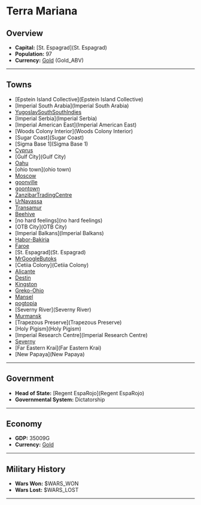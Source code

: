 # Terra Mariana

## Overview

- **Capital:** [St. Espagrad](St. Espagrad)
- **Population:** 97
- **Currency:** [Gold](Gold) (Gold_ABV)

---

## Towns

- [Epstein Island Collective](Epstein Island Collective)
- [Imperial South Arabia](Imperial South Arabia)
- [YugoslavSouthSouthIndies](YugoslavSouthSouthIndies)
- [Imperial Serbia](Imperial Serbia)
- [Imperial American East](Imperial American East)
- [Woods Colony Interior](Woods Colony Interior)
- [Sugar Coast](Sugar Coast)
- [Sigma Base 1](Sigma Base 1)
- [Cyprus](Cyprus)
- [Gulf City](Gulf City)
- [Oahu](Oahu)
- [ohio town](ohio town)
- [Moscow](Moscow)
- [goonville](goonville)
- [goontown](goontown)
- [ZanzibarTradingCentre](ZanzibarTradingCentre)
- [UrNavassa](UrNavassa)
- [Transamur](Transamur)
- [Beehive](Beehive)
- [no hard feelings](no hard feelings)
- [OTB City](OTB City)
- [Imperial Balkans](Imperial Balkans)
- [Habor-Bakiria](Habor-Bakiria)
- [Faroe](Faroe)
- [St. Espagrad](St. Espagrad)
- [MrGoogleButoks](MrGoogleButoks)
- [Cetiia Colony](Cetiia Colony)
- [Alicante](Alicante)
- [Destin](Destin)
- [Kingston](Kingston)
- [Greko-Ohio](Greko-Ohio)
- [Mansel](Mansel)
- [pogtopia](pogtopia)
- [Severny River](Severny River)
- [Murmansk](Murmansk)
- [Trapezous Preserve](Trapezous Preserve)
- [Holy Pigism](Holy Pigism)
- [Imperial Research Centre](Imperial Research Centre)
- [Severny](Severny)
- [Far Eastern Krai](Far Eastern Krai)
- [New Papaya](New Papaya)

---

## Government

- **Head of State:** [Regent EspaRojo](Regent EspaRojo)
- **Governmental System:** Dictatorship

---

## Economy

- **GDP:** 35009G
- **Currency:** [Gold](Gold)

---

## Military History

- **Wars Won:** $WARS_WON
- **Wars Lost:** $WARS_LOST

---

